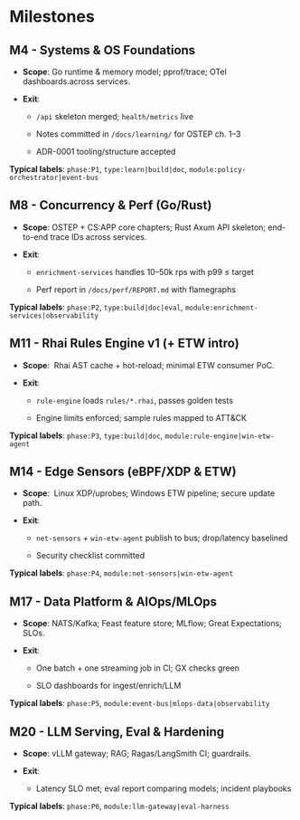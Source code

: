 # Milestones

## M4 - Systems & OS Foundations

- **Scope**: Go runtime & memory model; pprof/trace; OTel dashboards.across services.

- **Exit**:

  - `/api` skeleton merged; `health/metrics` live

  - Notes committed in `/docs/learning/` for OSTEP ch. 1–3

  - ADR-0001 tooling/structure accepted

**Typical labels**: `phase:P1`, `type:learn|build|doc`, `module:policy-orchestrator|event-bus`



## M8 - Concurrency & Perf (Go/Rust)

- **Scope**: OSTEP + CS:APP core chapters; Rust Axum API skeleton; end-to-end trace IDs across services.

- **Exit**:

  - `enrichment-services` handles 10–50k rps with p99 ≤ target

  - Perf report in `/docs/perf/REPORT.md` with flamegraphs

**Typical labels**: `phase:P2`, `type:build|doc|eval`, `module:enrichment-services|observability`



## M11 - Rhai Rules Engine v1 (+ ETW intro)

- **Scope**:  Rhai AST cache + hot-reload; minimal ETW consumer PoC.

- **Exit**:

  - `rule-engine` loads `rules/*.rhai`, passes golden tests

  - Engine limits enforced; sample rules mapped to ATT&CK

**Typical labels**: `phase:P3`, `type:build|doc`, `module:rule-engine|win-etw-agent`



## M14 - Edge Sensors (eBPF/XDP & ETW)

- **Scope**:  Linux XDP/uprobes; Windows ETW pipeline; secure update path.

- **Exit**:

  - `net-sensors` + `win-etw-agent` publish to bus; drop/latency baselined

  - Security checklist committed

**Typical labels**: `phase:P4`, `module:net-sensors|win-etw-agent`



## M17 - Data Platform & AIOps/MLOps

- **Scope**: NATS/Kafka; Feast feature store; MLflow; Great Expectations; SLOs.

- **Exit**:

  - One batch + one streaming job in CI; GX checks green

  - SLO dashboards for ingest/enrich/LLM

**Typical labels**: `phase:P5`, `module:event-bus|mlops-data|observability`



## M20 - LLM Serving, Eval & Hardening

- **Scope**: vLLM gateway; RAG; Ragas/LangSmith CI; guardrails.

- **Exit**:

  - Latency SLO met; eval report comparing models; incident playbooks

**Typical labels**: `phase:P6`, `module:llm-gateway|eval-harness`
